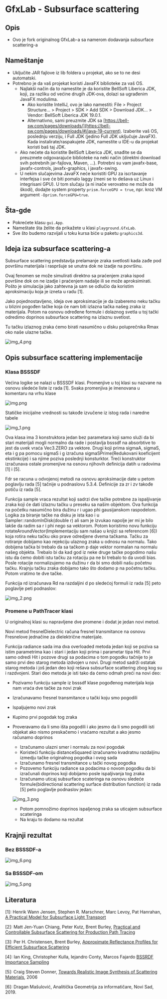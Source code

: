 # GfxLab - Subsurface scattering

## Opis
- Ovo je fork originalnog GfxLab-a sa namerom dodavanja subsurface scattering-a

## Nameštanje

- Uključite JAR fajlove iz lib foldera u projekat, ako se to ne desi automatski.
- Potrebno je da vaš projekat koristi JavaFX biblioteke za vaš OS.
  - Najlakši način da to namestite je da koristite BellSoft Liberica JDK, koji, za razliku od većine drugih JDK-ova, dolazi sa ugrađenim JavaFX modulima.
    - Ako koristite IntelliJ, ovo je lako namestiti: File > Project Structure... > Project > SDK > Add SDK > Download JDK... > Vendor: BellSoft Liberica JDK 19.0.1.
    - Alternativno, sami preuzmite JDK sa [https://bell-sw.com/pages/downloads/](https://bell-sw.com/pages/downloads/#/java-19-current). Izaberite vaš OS, poslednju verziju, i Full JDK (jedino Full JDK uključuje JavaFX). Kada instalirate/raspakujete JDK, namestite u IDE-u da projekat koristi baš taj JDK.
  - Ako nećete da koristite BellSoft Liberica JDK, snađite se da preuzmete odgovarajuće biblioteke na neki način (direktni download svih potrebnih jar-fajlova, Maven, ...). Potrebni su vam javafx-base, javafx-controls, javafx-graphics, i javafx-swing.
  - U nekim slučajevima JavaFX neće koristiti GPU za iscrtavanje interfejsa i sve će biti pomalo laggy (meni se to dešava uz Linux i integrisani GPU). U tom slučaju (a ni inače verovatno ne može da škodi), dodajte system property `prism.forceGPU = true`, npr. kroz VM argument `-Dprism.forceGPU=true`.
  

## Šta-gde

- Pokrećete klasu `gui.App`.
- Nameštate šta želite da prikažete u klasi `playground.GfxLab`.
- Sve što budemo razvijali u toku kursa biće u paketu `graphics3d`.


## Ideja iza subsurface scattering-a
Subsurface scattering predstavlja prelamanje zraka svetlosti kada zađe pod površinu materijala i raspršuje se unutra dok ne izadje na površinu.

Ovaj fenomen se može simulirati direktno sa praćenjem zraka ispod površine dok on ne izadje i praćenjem nadalje ili se može aproksimirati.
Pošto je simulacija jako zahtevna ja sam se odlučio da koristim aproksimaciju koja je izneta u radu [1]. 

Jako pojednostavljeno, ideja ove aproksimacije je da izaberemo neku tačku u blizini pogođen tačke koja će nam biti izlazna tačka našeg zraka iz materijala.
Potom na osnovu određene formule i dolaznog svetla u toj tački odredimo doprinos subsurface scattering na izlaznu svetlost.

Tu tačku izlaznog zraka ćemo birati nasumično u disku poluprečnika Rmax oko naše ulazne tačke.

![img_4.png](img_4.png)


## Opis subsurface scattering implementacije

### Klasa BSSSDF

Većina logike se nalazi u BSSSDF klasi. Promenjive u toj klasi su nazvane na osnovu sledeće liste iz rada [1]. Svaka promenjiva je imenovana u komentaru na vrhu klase

![img.png](img.png)

Statičke inicijalne vrednosti su takođe izvučene iz istog rada i naredne tabele

![img_1.png](img_1.png)

Ova klasa ima 3 konstruktora jedan bez parametara koji samo služi da bi stari materijali mogli normalno da rade i postavlja bsssdf na absorbtive to jest da uvek vraća Vec3.ZERO za vektore.
Drugi koji prima sigmaA, sigmaS, eta i g pa pomocu sigmaS i g izračuna sigmaSPrime(Redukovani koeficijent ekstinkcije) i sa njime poziva poslednji konsturktor.
Treći konstruktor izračunava ostale promenjive na osnovu njihovih definicija datih u radovima [1] i [5]. 

Fdr se racuna u odvojenoj metodi na osnovu aproksimacije date u petom poglavlju rada [5] tačnije u podnaslovu 5.3.4.
Definicije za zr i zv  takođe potiču iz rada [5].

Funkcija sample vraca rezultat koji sadrzi dve tačke potrebne za ispaljivanje zraka koji će dati izlaznu tačku u preseku sa našim objektom.
Ova funkcija na početku nasumično bira dužinu r i ugao phi gausijanskom raspodelom. 
Logika za biranje tačke na disku je ista kao i u Sampler::randomInDisk(double r) ali sam je izvukao napolje jer mi je bilo lakše da radim sa r i phi nego sa vektorom.
Potom koristimo novu funkciju rotateAroundVector(Implementaciju sam našao u knjizi sa referencom [6]) koja rotira neku tačku oko prave odredjene dvema tačkama. 
Tačku za rotiranje dobijamo kao rejekciju ulaznog zraka u odnosu na normalu. Tako dobijena tačka bi trebalo da sa tačkom p daje vektor normalan na normalu našeg objekta.
Trebalo bi da kad god iz neke druge tačke pogodimo našu istu da ćemo dobiti istu tačku za rotaciju pa ne bi trebalo to da uvodi bias.
Posle rotacije normalizujemo na dužinu r da bi smo dobili našu početnu tačku. Krajnju tačku zraka dobijamo tako što dodamo p na početnu tačku.
Potom vratimo te dve tačke.

Funkcija rd izračunava Rd na razdaljini d po sledećoj formuli iz rada [5] peto poglavlje peti podnaslov:

![img_2.png](img_2.png)

### Promene u PathTracer klasi
U originalnoj klasi su napravljene dve promene i dodat je jedan novi metod.

Novi metod fresnelDielectric računa fresnel transmitance na osnovu Fresnelove jednačine za dielektrične materijale.

Funkcija radiance sada ima dva overloaded metoda jedan koji se poziva sa istim parametrima kao i stari i jedan koji prima i parametar tipa Hit.
Prvi samo odredi Hit i pozove drugi sa podacima o tom pogodku tačnije to je samo prvi deo starog metoda izdvojen u novi.
Drugi metod sadrži ostatak starog metoda i još jedan deo koji rešava subsurface scattering zbog kog su i razdvojeni.
Stari deo metoda je isti tako da ćemo odmah preći na novi deo:

- Pozivamo funkciju sample iz bsssdf klase pogođenog materijala koja nam vraća dve tačke za novi zrak
- Izračunavamo fresnel transmitance u tački koju smo pogodili
- Ispaljujemo novi zrak 
- Kupimo prvi pogodak tog zraka
- Proveravamo da li smo išta pogodili i ako jesmo da li smo pogodili isti objekat ako nismo preskačemo i vraćamo rezultat a ako jesmo računamo doprinos
  - Izračunamo ulazni smer i normalu za novi pogodak
  - Koristeći funkciju distanceSquared izračunamo kvadratnu razdaljinu izmedju tačke originalnog pogodka i ovog sada
  - Izračunamo fresnel transmitance u tački novog pogodka
  - Pozovemo funkciju radiance sa podacima o novom pogodku da bi izračunali doprinos koji dobijamo posle ispaljivanja tog zraka
  - Izračunamo uticaj subsurface scateringa na osnovu sledeće formule(bidirectional scattering surface distribution function) iz rada [5] peto poglavlje podnaslov jedan:
  
  ![img_3.png](img_3.png)
  - Potom pomnožimo doprinos ispaljenog zraka sa uticajem subsurface scateringa
  - Na kraju to dodamo na rezultat

## Krajnji rezultat
### Bez BSSSDF-a
![img_6.png](img_6.png)
### Sa BSSSDF-om
![img_5.png](img_5.png)
## Literatura
[1]: Henrik Wann Jensen, Stephen R. Marschner, Marc Levoy, Pat Hanrahan, [A Practical Model for Subsurface Light Transport](http://www.graphics.stanford.edu/papers/bssrdf/bssrdf.pdf)

[2]: Matt Jen-Yuan Chiang, Peter Kutz, Brent Burley, [Practical and Controllable Subsurface Scattering for Production Path Tracing](https://media.disneyanimation.com/uploads/production/publication_asset/153/asset/siggraph2016SSS.pdf)

[3]: Per H. Christensen, Brent Burley, [Approximate Reflectance Profiles for Efficient Subsurface Scattering](https://graphics.pixar.com/library/ApproxBSSRDF/paper.pdf)

[4]: Ian King, Christopher Kulla, Iejandro Conty, Marcos Fajardo [BSSRDF Importance Sampling](https://www.imageworks.com/sites/default/files/2023-10/BSSRDF-importance-sampling-imageworks-library-BSSRDF-sampling.pdf)

[5]: Craig Steven Donner, [Towards Realistic Image Synthesis of Scattering Materials](https://www.cs.jhu.edu/~misha/Fall11/Donner.Thesis.pdf), 2006

[6]: Dragan Mašulović, Analitička Geometrija za informatičare, Novi Sad, 2019.

